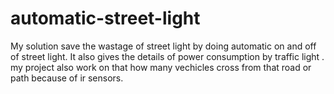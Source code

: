 # automatic-street-light
My solution save the wastage of street light by doing automatic on and off of street light. It also gives the details of power consumption by traffic light . my project also work on that how many vechicles cross from that road or path because of ir sensors.
